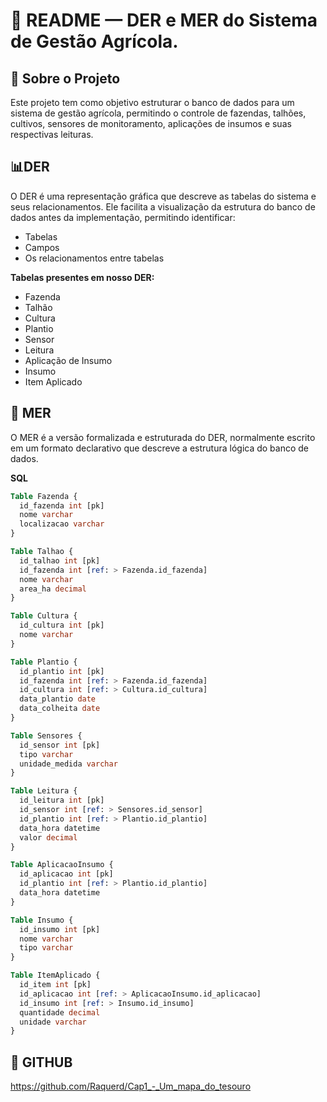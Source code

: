 # 📖 README — DER e MER do Sistema de Gestão Agrícola.
## 📌 Sobre o Projeto
Este projeto tem como objetivo estruturar o banco de dados para um sistema de gestão agrícola, permitindo o controle de fazendas, talhões, cultivos, sensores de monitoramento, aplicações de insumos e suas respectivas leituras.

## 📊DER
O DER é uma representação gráfica que descreve as tabelas do sistema e seus relacionamentos. Ele facilita a visualização da estrutura do banco de dados antes da implementação, permitindo identificar:
- Tabelas
- Campos
- Os relacionamentos entre tabelas

**Tabelas presentes em nosso DER:**
- Fazenda
- Talhão
- Cultura
- Plantio
- Sensor
- Leitura
- Aplicação de Insumo
- Insumo
- Item Aplicado

## 📄 MER
O MER é a versão formalizada e estruturada do DER, normalmente escrito em um formato declarativo que descreve a estrutura lógica do banco de dados.

**SQL**
```sql
Table Fazenda {
  id_fazenda int [pk]
  nome varchar
  localizacao varchar
}

Table Talhao {
  id_talhao int [pk]
  id_fazenda int [ref: > Fazenda.id_fazenda]
  nome varchar
  area_ha decimal
}

Table Cultura {
  id_cultura int [pk]
  nome varchar
}

Table Plantio {
  id_plantio int [pk]
  id_fazenda int [ref: > Fazenda.id_fazenda]
  id_cultura int [ref: > Cultura.id_cultura]
  data_plantio date
  data_colheita date
}

Table Sensores {
  id_sensor int [pk]
  tipo varchar
  unidade_medida varchar
}

Table Leitura {
  id_leitura int [pk]
  id_sensor int [ref: > Sensores.id_sensor]
  id_plantio int [ref: > Plantio.id_plantio]
  data_hora datetime
  valor decimal
}

Table AplicacaoInsumo {
  id_aplicacao int [pk]
  id_plantio int [ref: > Plantio.id_plantio]
  data_hora datetime
}

Table Insumo {
  id_insumo int [pk]
  nome varchar
  tipo varchar
}

Table ItemAplicado {
  id_item int [pk]
  id_aplicacao int [ref: > AplicacaoInsumo.id_aplicacao]
  id_insumo int [ref: > Insumo.id_insumo]
  quantidade decimal
  unidade varchar
}

```

## 🎨 GITHUB
https://github.com/Raquerd/Cap1_-_Um_mapa_do_tesouro
